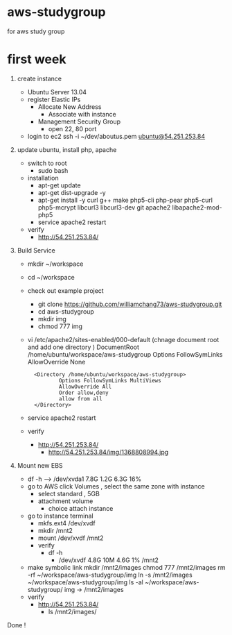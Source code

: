 aws-studygroup
==============

for aws study group


first week
==============
1. create instance
     - Ubuntu Server 13.04
     - register Elastic IPs
          - Allocate New Address
               - Associate with instance
          - Management Security Group
               - open 22, 80 port
     - login to ec2
          ssh -i ~/dev/aboutus.pem ubuntu@54.251.253.84


2. update ubuntu, install php, apache
     - switch to root
          - sudo bash
     - installation
          - apt-get update
          - apt-get dist-upgrade -y
          - apt-get install -y curl g++ make php5-cli php-pear php5-curl php5-mcrypt libcurl3 libcurl3-dev git apache2  libapache2-mod-php5
          - service apache2 restart
     - verify
          - http://54.251.253.84/


3. Build Service
     - mkdir ~/workspace
     - cd ~/workspace
     - check out example project
          - git clone https://github.com/williamchang73/aws-studygroup.git
          - cd aws-studygroup
          - mkdir img
          - chmod 777 img
     
     - vi /etc/apache2/sites-enabled/000-default (chnage document root and add one directory  )
               DocumentRoot /home/ubuntu/workspace/aws-studygroup
             <Directory />
                     Options FollowSymLinks
                     AllowOverride None
             </Directory>

             <Directory /home/ubuntu/workspace/aws-studygroup>
                     Options FollowSymLinks MultiViews
                     AllowOverride All
                     Order allow,deny
                     allow from all
             </Directory>
     - service apache2 restart
     - verify
          - http://54.251.253.84/
               - http://54.251.253.84/img/1368808994.jpg

4. Mount new EBS
     - df -h --> /dev/xvda1      7.8G  1.2G  6.3G  16%
     - go to AWS click Volumes , select the same zone with instance
          - select standard , 5GB
          - attachment volume
               - choice attach instance
     - go to instance terminal
          - mkfs.ext4 /dev/xvdf
          - mkdir /mnt2
          - mount /dev/xvdf /mnt2
          - verify
               - df -h
                    - /dev/xvdf       4.8G   10M  4.6G   1% /mnt2
     - make symbolic link
          mkdir /mnt2/images
          chmod 777 /mnt2/images
          rm -rf ~/workspace/aws-studygroup/img
          ln -s /mnt2/images ~/workspace/aws-studygroup/img
          ls -al ~/workspace/aws-studygroup/
               img -> /mnt2/images
     - verify          
          - http://54.251.253.84/
               - ls /mnt2/images/

Done !
